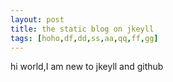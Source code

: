 ```yaml
---
layout: post
title: the static blog on jkeyll
tags: [hoho,df,dd,ss,aa,qq,ff,gg]
---
```

hi world,I am new to jkeyll and github
